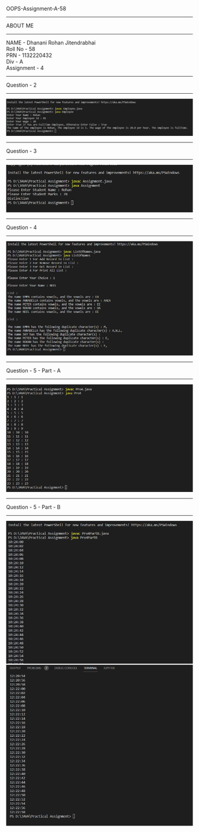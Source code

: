 OOPS-Assignment-A-58

----------------------------------------------------------------------------------------------------------------------------------------------------------

ABOUT ME

----------------------------------------------------------------------------------------------------------------------------------------------------------

NAME - Dhanani Rohan Jitendrabhai </br>
Roll No - 58 </br>
PRN - 1132220432 </br>
Div - A </br>
Assignment - 4


----------------------------------------------------------------------------------------------------------------------------------------------------------

Question - 2

----------------------------------------------------------------------------------------------------------------------------------------------------------

![](Q-A-2.png)

----------------------------------------------------------------------------------------------------------------------------------------------------------

Question - 3

----------------------------------------------------------------------------------------------------------------------------------------------------------

![](Q-A-3.png)

----------------------------------------------------------------------------------------------------------------------------------------------------------

Question - 4

----------------------------------------------------------------------------------------------------------------------------------------------------------

![](Q-A-4.png)

----------------------------------------------------------------------------------------------------------------------------------------------------------

Question - 5 - Part - A

----------------------------------------------------------------------------------------------------------------------------------------------------------

![](Q-A-5.png)

----------------------------------------------------------------------------------------------------------------------------------------------------------

Question - 5 - Part - B

----------------------------------------------------------------------------------------------------------------------------------------------------------

![](Q-A-5.1.png)
![](Q-A-5.2.png)
